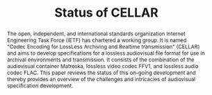 ---
abstract: The open, independent, and international standards organization Internet
  Engineering Task Force (IETF) has chartered a working group. It is named "Codec
  Encoding for LossLess Archiving and Realtime transmission" (CELLAR) and aims to
  develop specifications for a lossless audiovisual file format for use in archival
  environments and transmission. It consists of the combination of the audiovisual
  container Matroska, lossless video codec FFV1, and lossless audio codec FLAC. This
  paper reviews the status of this on-going development and thereby provides an overview
  of the challenges and intricacies of audiovisual specification development.
creators:
- Blewer, Ashley
- Rice, Dave
date: null
document_url: https://services.phaidra.univie.ac.at/api/object/o:503184/download
grand_parent: iPRES
institutions: []
keywords: []
landing_page_url: https://phaidra.univie.ac.at/o:503184
language: eng
layout: publication
license: CC BY-NC-SA 3.0 AT
notes_url: null
parent: iPRES 2016
presentation_url: null
publication_type: paper
size: 269850
source_name: iPRES
title: Status of CELLAR
year: 2016
---